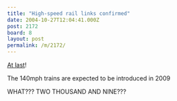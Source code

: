 ```yaml
---
title: "High-speed rail links confirmed"
date: 2004-10-27T12:04:41.000Z
post: 2172
board: 8
layout: post
permalink: /m/2172/
---
```

<a href="http://news.bbc.co.uk/2/hi/uk_news/england/kent/3957867.stm">At last</a>!

The 140mph trains are expected to be introduced in 2009

WHAT??? TWO THOUSAND AND NINE???
